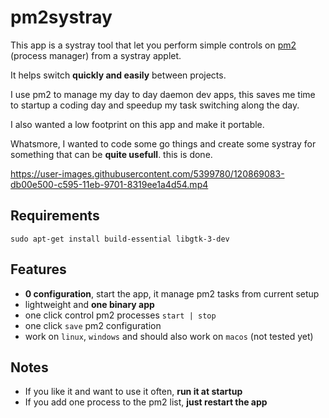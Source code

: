 # pm2systray

This app is a systray tool that let you perform simple controls on [pm2](https://pm2.keymetrics.io/) (process manager) from a systray applet.

It helps switch **quickly and easily** between projects.

I use pm2 to manage my day to day daemon dev apps, this saves me time to startup a coding day and speedup my task switching along the day.

I also wanted a low footprint on this app and make it portable.

Whatsmore, I wanted to code some go things and create some systray for something that can be **quite usefull**. this is done.



https://user-images.githubusercontent.com/5399780/120869083-db00e500-c595-11eb-9701-8319ee1a4d54.mp4

## Requirements

`sudo apt-get install build-essential libgtk-3-dev`

## Features

- **0 configuration**, start the app, it manage pm2 tasks from current setup
- lightweight and **one binary app**
- one click control pm2 processes `start | stop`
- one click `save` pm2 configuration
- work on `linux`, `windows` and should also work on `macos` (not tested yet)

## Notes

- If you like it and want to use it often, **run it at startup**
- If you add one process to the pm2 list, **just restart the app**
